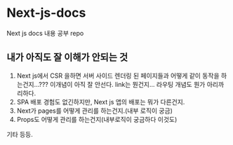 # Next-js-docs
Next js docs 내용 공부 repo

## 내가 아직도 잘 이해가 안되는 것
1. Next js에서 CSR 을하면 서버 사이드 렌더링 된 페이지들과 어떻게 같이 동작을 하는건지...??? 이개념이 아직 잘 안선다. link는 뭔건지... 라우팅 개념도 뭔가 아리까리하다. 
2. SPA 배포 경험도 없긴하지만, Next js 앱의 배포는 뭐가 다른건지. 
3. Next가 pages를 어떻게 관리를 하는건지.(내부 로직이 궁금)
4. Props도 어떻게 관리를 하는건지(내부로직이 궁금하다 이것도)

기타 등등. 